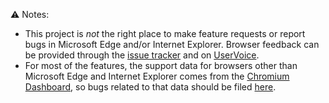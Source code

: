 :warning: Notes: 

  * This project is *not* the right place to make feature requests or report bugs in Microsoft Edge and/or Internet Explorer. Browser feedback can be provided through the [issue tracker](https://developer.microsoft.com/microsoft-edge/platform/issues/) and on [UserVoice](https://wpdev.uservoice.com/forums/257854-microsoft-edge-developer).
  * For most of the features, the support data for browsers other than Microsoft Edge and Internet Explorer comes from the [Chromium Dashboard](https://www.chromestatus.com), so bugs related to that data should be filed [here](https://github.com/GoogleChrome/chromium-dashboard/issues).
